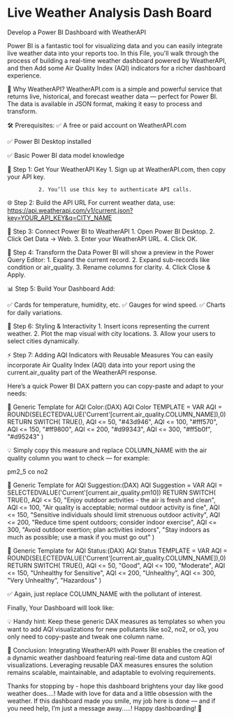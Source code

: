 # Live Weather Analysis Dash Board
Develop a Power BI Dashboard with WeatherAPI

Power BI is a fantastic tool for visualizing data and you can easily integrate live weather data into your reports too. In this File, you'll walk through the process of building a real-time weather dashboard powered by WeatherAPI, and then Add some Air Quality Index (AQI) indicators for a richer dashboard experience.


🎯 Why WeatherAPI?
WeatherAPI.com is a simple and powerful service that returns live, historical, and forecast weather data — perfect for Power BI. The data is available in JSON format, making it easy to process and transform.

🛠️ Prerequisites:
✅ A free or paid account on WeatherAPI.com

✅ Power BI Desktop installed

✅ Basic Power BI data model knowledge

🔑 Step 1: Get Your WeatherAPI Key
              1. Sign up at WeatherAPI.com, then copy your API key.

              2. You’ll use this key to authenticate API calls.

🌐 Step 2: Build the API URL
For current weather data, use:
                            https://api.weatherapi.com/v1/current.json?key=YOUR_API_KEY&q=CITY_NAME

🧠 Step 3: Connect Power BI to WeatherAPI
            1. Open Power BI Desktop.
            2. Click Get Data → Web.
            3. Enter your WeatherAPI URL.
            4. Click OK.
            
🧹 Step 4: Transform the Data
Power BI will show a preview in the Power Query Editor:
            1. Expand the current record.
            2. Expand sub-records like condition or air_quality.
            3. Rename columns for clarity.
            4. Click Close & Apply.

📊 Step 5: Build Your Dashboard
Add:

✅ Cards for temperature, humidity, etc.
✅ Gauges for wind speed.
✅ Charts for daily variations.

🎨 Step 6: Styling & Interactivity
             1. Insert icons representing the current weather.
             2. Plot the map visual with city locations.
             3. Allow your users to select cities dynamically.

⚡ Step 7: Adding AQI Indicators with Reusable Measures
You can easily incorporate Air Quality Index (AQI) data into your report using the current.air_quality part of the WeatherAPI response.

Here’s a quick Power BI DAX pattern you can copy-paste and adapt to your needs:

🎨 Generic Template for AQI Color:(DAX)
AQI Color TEMPLATE =
VAR AQI = ROUND(SELECTEDVALUE('Current'[current.air_quality.COLUMN_NAME]),0)
RETURN
SWITCH(
TRUE(),
AQI <= 50, "#43d946",
AQI <= 100, "#fff570",
AQI <= 150, "#ff9800",
AQI <= 200, "#d99343",
AQI <= 300, "#ff5b0f",
"#d95243"
)

💡 Simply copy this measure and replace COLUMN_NAME with the air quality column you want to check — for example:

pm2_5
co
no2

🎨 Generic Template for AQI Suggestion:(DAX)
AQI Suggestion = 
VAR AQI = SELECTEDVALUE('Current'[current.air_quality.pm10])
RETURN
SWITCH(
    TRUE(),
    AQI <= 50,  "Enjoy outdoor activities - the air is fresh and clean",
    AQI <= 100, "Air quality is acceptable; normal outdoor activity is fine",
    AQI <= 150, "Sensitive individuals should limit strenuous outdoor activity",
    AQI <= 200, "Reduce time spent outdoors; consider indoor exercise",
    AQI <= 300, "Avoid outdoor exertion; plan activities indoors",
    "Stay indoors as much as possible; use a mask if you must go out"
)


🎨 Generic Template for AQI Status:(DAX)
AQI Status TEMPLATE =
VAR AQI = ROUND(SELECTEDVALUE('Current'[current.air_quality.COLUMN_NAME]),0)
RETURN
SWITCH(
TRUE(),
AQI <= 50, "Good",
AQI <= 100, "Moderate",
AQI <= 150, "Unhealthy for Sensitive",
AQI <= 200, "Unhealthy",
AQI <= 300, "Very Unhealthy",
"Hazardous"
)

✅ Again, just replace COLUMN_NAME with the pollutant of interest.

Finally, Your Dashboard will look like: 


💡 Handy hint:
Keep these generic DAX measures as templates so when you want to add AQI visualizations for new pollutants like so2, no2, or o3, you only need to copy-paste and tweak one column name.

    

🎉 Conclusion:
Integrating WeatherAPI with Power BI enables the creation of a dynamic weather dashboard featuring real-time data and custom AQI visualizations. Leveraging reusable DAX measures ensures the solution remains scalable, maintainable, and adaptable to evolving requirements.


Thanks for stopping by - hope this dashboard brightens your day like good weather does....! Made with love for data and a little obsession with the weather.
If this dashboard made you smile, my job here is done — and if you need help, I’m just a message away.....!
Happy dashboarding! 🎨
